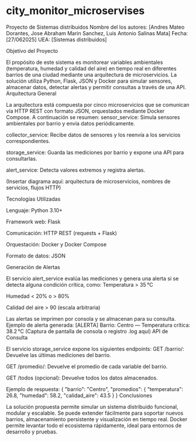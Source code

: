 # city_monitor_microservises
Proyecto de Sistemas distribuidos
Nombre del los autores: [Andres Mateo Dorantes, Jose Abraham Marin Sanchez, Luis Antonio Salinas Mata]
 Fecha: [27/062025]
UEA: [Sistemas distribuidos]

Objetivo del Proyecto


El propósito de este sistema es monitorear variables ambientales (temperatura, humedad y calidad del aire) en tiempo real en diferentes barrios de una ciudad mediante una arquitectura de microservicios. La solución utiliza Python, Flask, JSON y Docker para simular sensores, almacenar datos, detectar alertas y permitir consultas a través de una API.
Arquitectura General


La arquitectura está compuesta por cinco microservicios que se comunican vía HTTP REST con formato JSON, orquestados mediante Docker Compose. A continuación se resumen:
sensor_service: Simula sensores ambientales por barrio y envía datos periódicamente.


collector_service: Recibe datos de sensores y los reenvía a los servicios correspondientes.


storage_service: Guarda las mediciones por barrio y expone una API para consultarlas.


alert_service: Detecta valores extremos y registra alertas.


(Insertar diagrama aquí: arquitectura de microservicios, nombres de servicios, flujos HTTP)

Tecnologías Utilizadas


Lenguaje: Python 3.10+


Framework web: Flask


Comunicación: HTTP REST (requests + Flask)


Orquestación: Docker y Docker Compose


Formato de datos: JSON




Generación de Alertas


El servicio alert_service evalúa las mediciones y genera una alerta si se detecta alguna condición crítica, como:
Temperatura > 35 °C


Humedad < 20% o > 80%


Calidad del aire > 90 (escala arbitraria)


Las alertas se imprimen por consola y se almacenan para su consulta.
Ejemplo de alerta generada:
[ALERTA] Barrio: Centro — Temperatura crítica: 38.2 °C
(Captura de pantalla de consola o registro .log aquí)
API de Consulta


El servicio storage_service expone los siguientes endpoints:
GET /barrio/<nombre>: Devuelve las últimas mediciones del barrio.


GET /promedio/<nombre>: Devuelve el promedio de cada variable del barrio.


GET /todos (opcional): Devuelve todos los datos almacenados.


Ejemplo de respuesta:
{
 "barrio": "Centro",
 "promedios": {
 "temperatura": 26.8,
 "humedad": 58.2,
 "calidad_aire": 43.5
 }
 }
Conclusiones


La solución propuesta permite simular un sistema distribuido funcional, modular y escalable. Se puede extender fácilmente para soportar nuevos barrios, almacenamiento persistente y visualización en tiempo real. Docker permite levantar todo el ecosistema rápidamente, ideal para entornos de desarrollo y pruebas.
